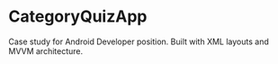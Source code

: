 # CategoryQuizApp
Case study for Android Developer position. Built with XML layouts and MVVM architecture.
